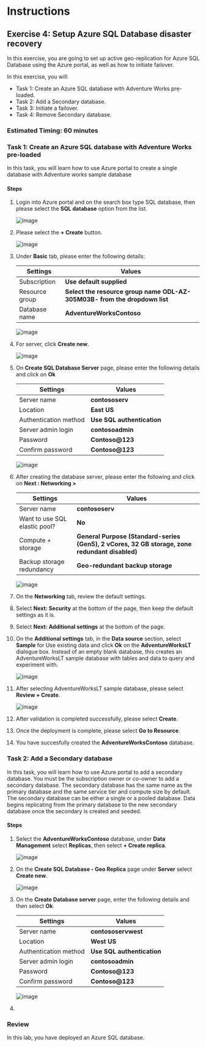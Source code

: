 # Instructions

## Exercise 4: Setup Azure SQL Database disaster recovery

In this exercise, you are going to set up active geo-replication for Azure SQL Database using the Azure portal, as well as how to initiate failover.

In this exercise, you will:

+ Task 1: Create an Azure SQL database with Adventure Works pre-loaded.
+ Task 2: Add a Secondary database.
+ Task 3: Initiate a failover.
+ Task 4: Remove Secondary database.

### Estimated Timing: 60 minutes

### Task 1: Create an Azure SQL database with Adventure Works pre-loaded

In this task, you will learn how to use Azure portal to create a single database with Adventure works sample database

#### Steps

1. Login into Azure portal and on the search box type SQL database, then please select the **SQL database** option from the list.

    ![image](../media/db1.png)

2. Please select the **+ Create** button.

    ![image](../media/db2.png)

3. Under **Basic** tab, please enter the following details:

    | Settings | Values |
    |  -- | -- |
    | Subscription | **Use default supplied** |
    | Resource group | **Select the resource group name ODL-AZ-305M03B-<inject key="Deployment-id"></inject> from the dropdown list** |
    | Database name | **AdventureWorksContoso** |
   
    ![image](../media/lab11-sql-1.png) 

4. For server, click **Create new**.

    ![image](../media/lab11-sql-2.png) 

5. On **Create SQL Database Server** page, please enter the following details and click on **Ok**

    | Settings | Values |
    |  -- | -- |      
    | Server name | **contososerv** |
    | Location | **East US** |
    | Authentication method | **Use SQL authentication** |
    | Server admin login | **contosoadmin** 
    | Password |  **Contoso@123** 
    | Confirm password | **Contoso@123** |    
    
    ![image](../media/db5.png)     

6. After creating the database server, please enter the following and click on **Next : Networking >**

    | Settings | Values |
    |  -- | -- |      
    | Server name | **contososerv** |
    | Want to use SQL elastic pool? | **No** |    |
    | Compute + storage | **General Purpose (Standard-series (Gen5), 2 vCores, 32 GB storage, zone redundant disabled)** |
    | Backup storage redundancy |  **Geo-redundant backup storage** |
    
    ![image](../media/db6a.png) 

7. On the **Networking** tab, review the default settings.

8. Select **Next: Security** at the bottom of the page, then keep the default settings as it is.

9. Select **Next: Additional settings** at the bottom of the page.

10. On the **Additional settings** tab, in the **Data source** section, select **Sample** for Use existing data and click **Ok** on the **AdventureWorksLT** dialogue box. Instead of an empty blank database, this creates an AdventureWorksLT sample database with tables and data to query and experiment with.

    ![image](../media/db9.png)

11. After selecting AdventureWorksLT sample database, please select **Review + Create**.

    ![image](../media/db10.png)

12. After validation is completed successfully, please select **Create**.

13. Once the deployment is complete, please select **Go to Resource**.

14. You have succesfully created the **AdventureWorksContoso** database.

### Task 2: Add a Secondary database

In this task, you will learn how to use Azure portal to add a secondary database. You must be the subscription owner or co-owner to add a secondary database. 
The secondary database has the same name as the primary database and the same service tier and compute size by default. The secondary database can be either a single or a pooled database. Data begins replicating from the primary database to the new secondary database once the secondary is created and seeded.

#### Steps

1. Select the **AdventureWorksContoso** database, under **Data Management** select **Replicas**, then select **+ Create replica**.

    ![image](../media/lab11-sql-3.png)

2. On the **Create SQL Database - Geo Replica** page under **Server** select **Create new**.

    ![image](../media/lab11-sql-4.png)

3. On the **Create Database server** page, enter the following details and then select **Ok**.

    | Settings | Values |
    |  -- | -- |      
    | Server name | **contososervwest** |
    | Location | **West US** |
    | Authentication method | **Use SQL authentication** |
    | Server admin login | **contosoadmin** 
    | Password |  **Contoso@123** 
    | Confirm password | **Contoso@123** |  
    
    ![image](../media/lab11-sql-5.png)

4. 
### Review

In this lab, you have deployed an Azure SQL database.
